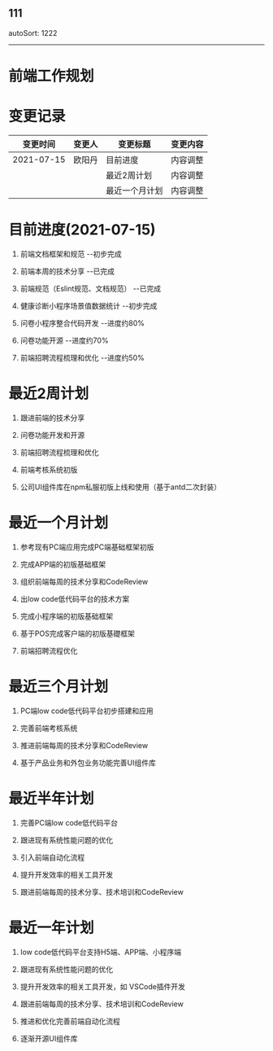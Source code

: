 111
---
autoSort: 1222

---
#  前端工作规划
# 变更记录

| 变更时间       | 变更人 | 变更标题    | 变更内容 |
| ---------- | --- | ------- | ---- |
| 2021-07-15 | 欧阳丹 | 目前进度    | 内容调整 |
|            |     | 最近2周计划  | 内容调整 |
|            |     | 最近一个月计划 | 内容调整 |

# 目前进度(2021-07-15)

1. 前端文档框架和规范                                     --初步完成

1. 前端本周的技术分享                                     --已完成 

1. 前端规范（Eslint规范、文档规范）              --已完成

1. 健康诊断小程序场景值数据统计                   --初步完成

1. 问卷小程序整合代码开发                              --进度约80%

1. 问卷功能开源                                                --进度约70%      

1. 前端招聘流程梳理和优化                              --进度约50%                   



# 最近2周计划

1. 跟进前端的技术分享

1. 问卷功能开发和开源

1. 前端招聘流程梳理和优化

1. 前端考核系统初版

1. 公司UI组件库在npm私服初版上线和使用（基于antd二次封装）

 

# 最近一个月计划

1. 参考现有PC端应用完成PC端基础框架初版

1. 完成APP端的初版基础框架

1. 组织前端每周的技术分享和CodeReview

1. 出low code低代码平台的技术方案

1. 完成小程序端的初版基础框架

1. 基于POS完成客户端的初版基礎框架

1. 前端招聘流程优化

 

 

# 最近三个月计划

1. PC端low code低代码平台初步搭建和应用

1. 完善前端考核系统

1. 推进前端每周的技术分享和CodeReview

1. 基于产品业务和外包业务功能完善UI组件库

 

# 最近半年计划

1. 完善PC端low code低代码平台

1. 跟进现有系统性能问题的优化

1. 引入前端自动化流程

1. 提升开发效率的相关工具开发

1. 跟进前端每周的技术分享、技术培训和CodeReview

 

# 最近一年计划

1. low code低代码平台支持H5端、APP端、小程序端

1. 跟进现有系统性能问题的优化

1. 提升开发效率的相关工具开发，如 VSCode插件开发

1. 跟进前端每周的技术分享、技术培训和CodeReview

1. 推进和优化完善前端自动化流程

1. 逐渐开源UI组件库

 

 

